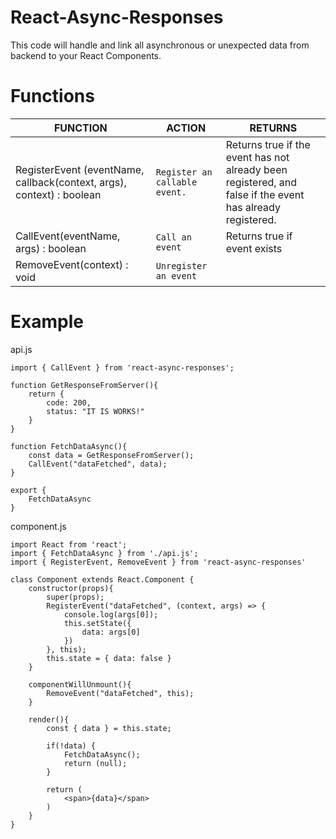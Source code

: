 # React-Async-Responses

This code will handle and link all asynchronous or unexpected data from backend to your React Components.


# Functions

|FUNCTION|ACTION                         |RETURNS|
|----------------|-------------------------------|-----------------------------|
|RegisterEvent (eventName, callback(context, args), context) : boolean |`Register an callable event.`            |Returns true if the event has not already been registered, and false if the event has already registered.|
|CallEvent(eventName, args) : boolean|`Call an event`            |Returns true if event exists          |
|RemoveEvent(context) : void         |`Unregister an event`||

# Example

api.js

    import { CallEvent } from 'react-async-responses';
    
    function GetResponseFromServer(){
		return {
			code: 200,
			status: "IT IS WORKS!"
		}
	}

	function FetchDataAsync(){
		const data = GetResponseFromServer();
		CallEvent("dataFetched", data);
	}

	export {
		FetchDataAsync
	}

component.js

    
    import React from 'react';
    import { FetchDataAsync } from './api.js';
    import { RegisterEvent, RemoveEvent } from 'react-async-responses'
    
    class Component extends React.Component {
		constructor(props){
			super(props);
			RegisterEvent("dataFetched", (context, args) => {
				console.log(args[0]);
				this.setState({
					data: args[0]
				})
			}, this);
			this.state = { data: false }
		}

		componentWillUnmount(){
			RemoveEvent("dataFetched", this);
		}

		render(){
			const { data } = this.state;
	
			if(!data) {
				FetchDataAsync();
				return (null);
			}
	
			return (
				<span>{data}</span>
			)
		}
	}
